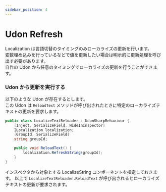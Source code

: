 ```yaml
---
sidebar_position: 4
---
```


# Udon Refresh

Localization は言語切替のタイミングのみローカライズの更新を行います。  
変数埋め込みを行っているなどで値を更新したい場合は明示的に更新処理を呼び出す必要があります。  
自作の Udon から任意のタイミングでローカライズの更新を行うことができます。  

### Udon から更新を実行する

以下のような Udon が存在するとします。  
この Udon は `ReloadText` メソッドが呼び出されたときに特定のローカライズテキストの更新を要求します。  

```csharp
public class LocalizeTextReloader : UdonSharpBehaviour {
    [Inject, SerializeField, HideInInspector]
    ILocalization localization;
    [GroupId, SerializeField]
    string groupId;

    public void ReloadText() {
        localization.RefreshString(groupId);
    }
}
```

インスペクタから対象とする LocalizeString コンポーネントを指定しておきます。
以上で `LocalizeTextReloader.ReloadText` が呼び出されるとローカライズテキストの更新が要求されます。
